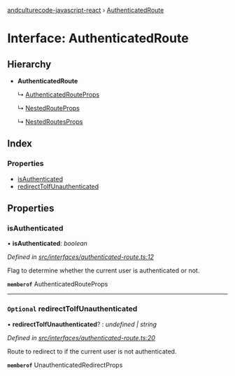 [andculturecode-javascript-react](../README.md) › [AuthenticatedRoute](authenticatedroute.md)

# Interface: AuthenticatedRoute

## Hierarchy

-   **AuthenticatedRoute**

    ↳ [AuthenticatedRouteProps](authenticatedrouteprops.md)

    ↳ [NestedRouteProps](nestedrouteprops.md)

    ↳ [NestedRoutesProps](nestedroutesprops.md)

## Index

### Properties

-   [isAuthenticated](authenticatedroute.md#isauthenticated)
-   [redirectToIfUnauthenticated](authenticatedroute.md#optional-redirecttoifunauthenticated)

## Properties

### isAuthenticated

• **isAuthenticated**: _boolean_

_Defined in [src/interfaces/authenticated-route.ts:12](https://github.com/AndcultureCode/AndcultureCode.JavaScript.React/blob/045a6f6/src/interfaces/authenticated-route.ts#L12)_

Flag to determine whether the current user is authenticated or not.

**`memberof`** AuthenticatedRouteProps

---

### `Optional` redirectToIfUnauthenticated

• **redirectToIfUnauthenticated**? : _undefined | string_

_Defined in [src/interfaces/authenticated-route.ts:20](https://github.com/AndcultureCode/AndcultureCode.JavaScript.React/blob/045a6f6/src/interfaces/authenticated-route.ts#L20)_

Route to redirect to if the current user is not authenticated.

**`memberof`** UnauthenticatedRedirectProps
